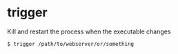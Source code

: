 # trigger

Kill and restart the process when the executable changes

```
$ trigger /path/to/webserver/or/something
```
